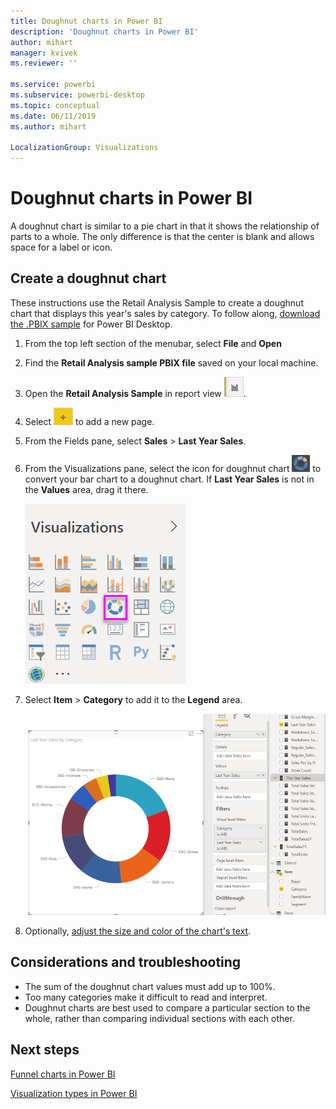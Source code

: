 ```yaml
---
title: Doughnut charts in Power BI
description: 'Doughnut charts in Power BI'
author: mihart
manager: kvivek
ms.reviewer: ''

ms.service: powerbi
ms.subservice: powerbi-desktop
ms.topic: conceptual
ms.date: 06/11/2019
ms.author: mihart

LocalizationGroup: Visualizations
---
```

# Doughnut charts in Power BI
A doughnut chart is similar to a pie chart in that it shows the relationship of parts to a whole. The only difference is that the center is blank and allows space for a label or icon.

## Create a doughnut chart
These instructions use the Retail Analysis Sample to create a doughnut chart that displays this year's sales by category. To follow along, [download the .PBIX sample](../sample-datasets.md) for Power BI Desktop.

1. From the top left section of the menubar, select **File** and **Open**
   
2. Find the **Retail Analysis sample PBIX file** saved on your local machine.

1. Open the **Retail Analysis Sample** in report view ![Screenshot of the report view icon.](media/power-bi-visualization-kpi/power-bi-report-view.png).

1. Select ![Screenshot of the yellow tab.](media/power-bi-visualization-kpi/power-bi-yellow-tab.png) to add a new page.



2. From the Fields pane, select **Sales** \> **Last Year Sales**.  
   
3. From the Visualizations pane, select the icon for doughnut chart ![doughnut chart icon](media/power-bi-visualization-doughnut-charts/power-bi-icon.png) to convert your bar chart to a doughnut chart. If **Last Year Sales** is not in the **Values** area, drag it there.
     
   ![Visualization pane with doughnut selected](media/power-bi-visualization-doughnut-charts/power-bi-doughnut-chart.png)

4. Select **Item** \> **Category** to add it to the **Legend** area. 
     
    ![doughnut next to Fields pane](media/power-bi-visualization-doughnut-charts/power-bi-doughnut-done.png)

5. Optionally, [adjust the size and color of the chart's text](power-bi-visualization-customize-title-background-and-legend.md). 

## Considerations and troubleshooting
* The sum of the doughnut chart values must add up to 100%.
* Too many categories make it difficult to read and interpret.
* Doughnut charts are best used to compare a particular section to the whole, rather than comparing individual sections with each other. 

## Next steps
[Funnel charts in Power BI](power-bi-visualization-funnel-charts.md)

[Visualization types in Power BI](power-bi-visualization-types-for-reports-and-q-and-a.md)


